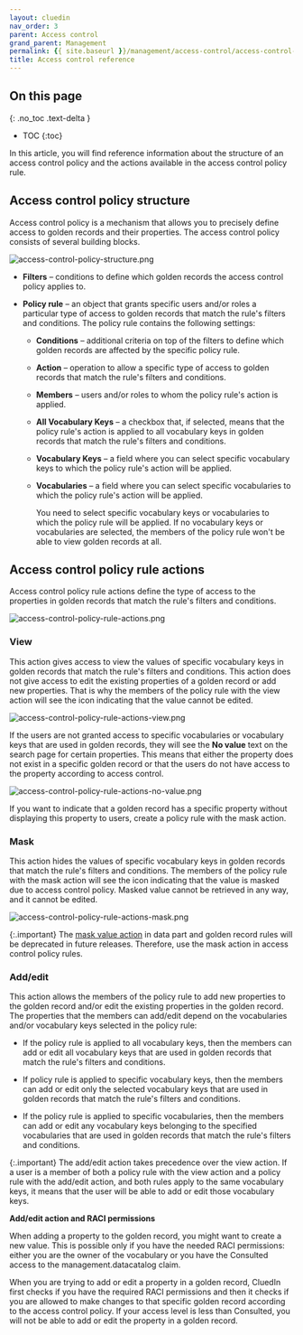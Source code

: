 ```yaml
---
layout: cluedin
nav_order: 3
parent: Access control
grand_parent: Management
permalink: {{ site.baseurl }}/management/access-control/access-control-reference
title: Access control reference
---
```

## On this page
{: .no_toc .text-delta }
- TOC
{:toc}

In this article, you will find reference information about the structure of an access control policy and the actions available in the access control policy rule.

## Access control policy structure

Access control policy is a mechanism that allows you to precisely define access to golden records and their properties. The access control policy consists of several building blocks.

![access-control-policy-structure.png](../../assets/images/management/access-control/access-control-policy-structure.png)

- **Filters** – conditions to define which golden records the access control policy applies to.

- **Policy rule** – an object that grants specific users and/or roles a particular type of access to golden records that match the rule's filters and conditions. The policy rule contains the following settings:

    - **Conditions** – additional criteria on top of the filters to define which golden records are affected by the specific policy rule.

    - **Action** – operation to allow a specific type of access to golden records that match the rule's filters and conditions.

    - **Members** – users and/or roles to whom the policy rule's action is applied.

    - **All Vocabulary Keys** – a checkbox that, if selected, means that the policy rule's action is applied to all vocabulary keys in golden records that match the rule's filters and conditions.

    - **Vocabulary Keys** – a field where you can select specific vocabulary keys to which the policy rule's action will be applied.

    - **Vocabularies** – a field where you can select specific vocabularies to which the policy rule's action will be applied.

        You need to select specific vocabulary keys or vocabularies to which the policy rule will be applied. If no vocabulary keys or vocabularies are selected, the members of the policy rule won't be able to view golden records at all.

## Access control policy rule actions

Access control policy rule actions define the type of access to the properties in golden records that match the rule's filters and conditions.

![access-control-policy-rule-actions.png](../../assets/images/management/access-control/access-control-policy-rule-actions.png)

### View

This action gives access to view the values of specific vocabulary keys in golden records that match the rule's filters and conditions. This action does not give access to edit the existing properties of a golden record or add new properties. That is why the members of the policy rule with the view action will see the icon indicating that the value cannot be edited.

![access-control-policy-rule-actions-view.png](../../assets/images/management/access-control/access-control-policy-rule-actions-view.png)

If the users are not granted access to specific vocabularies or vocabulary keys that are used in golden records, they will see the **No value** text on the search page for certain properties. This means that either the property does not exist in a specific golden record or that the users do not have access to the property according to access control.

![access-control-policy-rule-actions-no-value.png](../../assets/images/management/access-control/access-control-policy-rule-actions-no-value.png)

If you want to indicate that a golden record has a specific property without displaying this property to users, create a policy rule with the mask action.

### Mask

This action hides the values of specific vocabulary keys in golden records that match the rule's filters and conditions. The members of the policy rule with the mask action will see the icon indicating that the value is masked due to access control policy. Masked value cannot be retrieved in any way, and it cannot be edited.

![access-control-policy-rule-actions-mask.png](../../assets/images/management/access-control/access-control-policy-rule-actions-mask.png)

{:.important}
The [mask value action](/management/rules/rules-reference) in data part and golden record rules will be deprecated in future releases. Therefore, use the mask action in access control policy rules.


### Add/edit

This action allows the members of the policy rule to add new properties to the golden record and/or edit the existing properties in the golden record. The properties that the members can add/edit depend on the vocabularies and/or vocabulary keys selected in the policy rule:

- If the policy rule is applied to all vocabulary keys, then the members can add or edit all vocabulary keys that are used in golden records that match the rule's filters and conditions.

- If policy rule is applied to specific vocabulary keys, then the members can add or edit only the selected vocabulary keys that are used in golden records that match the rule's filters and conditions.

- If the policy rule is applied to specific vocabularies, then the members can add or edit any vocabulary keys belonging to the specified vocabularies that are used in golden records that match the rule's filters and conditions.

{:.important}
The add/edit action takes precedence over the view action. If a user is a member of both a policy rule with the view action and a policy rule with the add/edit action, and both rules apply to the same vocabulary keys, it means that the user will be able to add or edit those vocabulary keys. 

**Add/edit action and RACI permissions**

When adding a property to the golden record, you might want to create a new value. This is possible only if you have the needed RACI permissions: either you are the owner of the vocabulary or you have the Consulted access to the management.datacatalog claim.

When you are trying to add or edit a property in a golden record, CluedIn first checks if you have the required RACI permissions and then it checks if you are allowed to make changes to that specific golden record according to the access control policy. If your access level is less than Consulted, you will not be able to add or edit the property in a golden record.